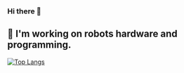 ### Hi there 👋
## 🔭 I'm working on robots hardware and programming.

[![Top Langs](https://github-readme-stats.vercel.app/api/top-langs/?username={misohiyoko}
)](https://github.com/anuraghazra/github-readme-stats)

<!--
**misohiyoko/misohiyoko** is a ✨ _special_ ✨ repository because its `README.md` (this file) appears on your GitHub profile.

Here are some ideas to get you started:

- 🔭 I’m currently working on ...
- 🌱 I’m currently learning ...
- 👯 I’m looking to collaborate on ...
- 🤔 I’m looking for help with ...
- 💬 Ask me about ...
- 📫 How to reach me: ...
- 😄 Pronouns: ...
- ⚡ Fun fact: ...
-->
